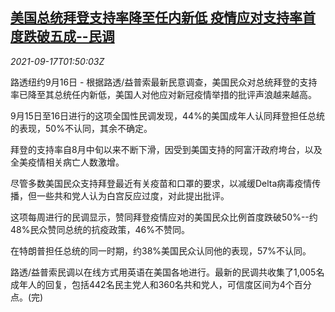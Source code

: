 <!--1631844062000-->
[美国总统拜登支持率降至任内新低 疫情应对支持率首度跌破五成--民调](https://cn.reuters.com/article/survey-us-biden-covid-support-0917-idCNKBS2GD03T)
------

<div><i>2021-09-17T01:50:03Z</i></div><p>路透纽约9月16日 - 根据路透/益普索最新民意调查，美国民众对总统拜登的支持率已降至其总统任内新低，美国人对他应对新冠疫情举措的批评声浪越来越高。</p><p>9月15日至16日进行的这项全国性民调发现，44%的美国成年人认同拜登担任总统的表现，50%不认同，其余不确定。</p><p>拜登的支持率自8月中旬以来不断下滑，因受到美国支持的阿富汗政府垮台，以及全美疫情相关病亡人数激增。</p><p>尽管多数美国民众支持拜登最近有关疫苗和口罩的要求，以减缓Delta病毒疫情传播，但一些共和党人认为白宫反应过度，对此提出批评。</p><p>这项每周进行的民调显示，赞同拜登疫情应对的美国民众比例首度跌破50%--约48%民众赞同总统的抗疫政策，46%不赞同。</p><p>在特朗普担任总统的同一时期，约38%美国民众认同他的表现，57%不认同。</p><p>路透/益普索民调以在线方式用英语在美国各地进行。最新的民调共收集了1,005名成年人的回复，包括442名民主党人和360名共和党人，可信度区间为4个百分点。(完)</p>
